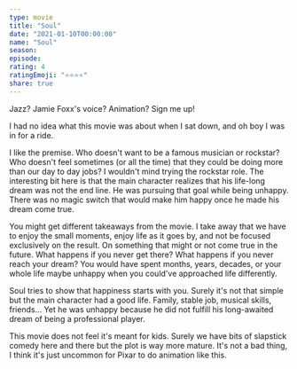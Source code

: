 ```yaml
---
type: movie
title: "Soul"
date: "2021-01-10T00:00:00"
name: "Soul"
season:
episode:
rating: 4
ratingEmoji: "⭐️⭐️⭐️⭐️"
share: true
---
```


Jazz? Jamie Foxx's voice? Animation? Sign me up!

I had no idea what this movie was about when I sat down, and oh boy I was in for a ride.

I like the premise. Who doesn't want to be a famous musician or rockstar? Who doesn't feel sometimes (or all the time) that they could be doing more than our day to day jobs? I wouldn't mind trying the rockstar role. The interesting bit here is that the main character realizes that his life-long dream was not the end line. He was pursuing that goal while being unhappy. There was no magic switch that would make him happy once he made his dream come true.

You might get different takeaways from the movie. I take away that we have to enjoy the small moments, enjoy life as it goes by, and not be focused exclusively on the result. On something that might or not come true in the future. What happens if you never get there? What happens if you never reach your dream? You would have spent months, years, decades, or your whole life maybe unhappy when you could've approached life differently.

Soul tries to show that happiness starts with you. Surely it's not that simple but the main character had a good life. Family, stable job, musical skills, friends... Yet he was unhappy because he did not fulfill his long-awaited dream of being a professional player.

This movie does not feel it's meant for kids. Surely we have bits of slapstick comedy here and there but the plot is way more mature. It's not a bad thing, I think it's just uncommon for Pixar to do animation like this.
